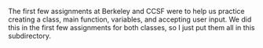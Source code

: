 The first few assignments at Berkeley and CCSF were to help us practice creating a class, main function, variables, and accepting user input.
We did this in the first few assignments for both classes, so I just put them all in this subdirectory.
